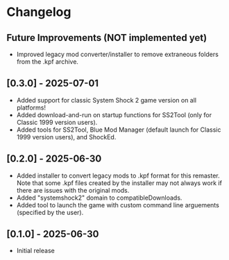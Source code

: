 # Changelog

## Future Improvements (NOT implemented yet)

- Improved legacy mod converter/installer to remove extraneous folders from the .kpf archive.

## [0.3.0] - 2025-07-01

- Added support for classic System Shock 2 game version on all platforms!
- Added download-and-run on startup functions for SS2Tool (only for Classic 1999 version users).
- Added tools for SS2Tool, Blue Mod Manager (default launch for Classic 1999 version users), and ShockEd.

## [0.2.0] - 2025-06-30

- Added installer to convert legacy mods to .kpf format for this remaster. Note that some .kpf files created by the installer may not always work if there are issues with the original mods.
- Added "systemshock2" domain to compatibleDownloads.
- Added tool to launch the game with custom command line arguements (specified by the user).

## [0.1.0] - 2025-06-30

- Initial release
